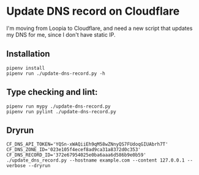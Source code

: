 # Update DNS record on Cloudflare

I'm moving from Loopia to Cloudflare, and need a new script that updates my DNS for me, since I don't have static IP.

## Installation

```shell
pipenv install
pipenv run ./update-dns-record.py -h
```

## Type checking and lint:

```shell
pipenv run mypy ./update-dns-record.py
pipenv run pylint ./update-dns-record.py
```

## Dryrun

```shell
CF_DNS_API_TOKEN='YQSn-xWAQiiEh9qM58wZNnyQS7FUdoqGIUAbrh7T' CF_DNS_ZONE_ID='023e105f4ecef8ad9ca31a8372d0c353' CF_DNS_RECORD_ID='372e67954025e0ba6aaa6d586b9e0b59' ./update_dns_record.py --hostname example.com --content 127.0.0.1 --verbose --dryrun
```
